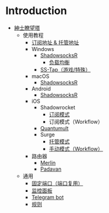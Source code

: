# Introduction

* [紳士瞭望塔](https://github.com/ZBrettonYe/hentiadocs/tree/32c329db080add58c68bcedcab69f75469610a3b/docs/README.md)
  * 使用教程
    * [订阅地址 & 托管地址](https://github.com/ZBrettonYe/hentiadocs/tree/32c329db080add58c68bcedcab69f75469610a3b/docs/shi-yong-jiao-cheng/shi-yong-shou-ce.md)
    * Windows
      * [ShadowsocksR](https://github.com/ZBrettonYe/hentiadocs/tree/32c329db080add58c68bcedcab69f75469610a3b/docs/shi-yong-jiao-cheng/windows/untitled/README.md)
        * [负载均衡](https://github.com/ZBrettonYe/hentiadocs/tree/32c329db080add58c68bcedcab69f75469610a3b/docs/shi-yong-jiao-cheng/windows/untitled/fu-zai-jun-heng-ip-cuo-luan.md)
      * [SS-Tap（游戏/特殊）](https://github.com/ZBrettonYe/hentiadocs/tree/32c329db080add58c68bcedcab69f75469610a3b/docs/shi-yong-jiao-cheng/windows/sstap-you-xi-te-shu.md)
    * macOS
      * [ShadowsocksR]()
    * Android
      * [ShadowsocksR]()
    * iOS
      * Shadowrocket
        * [订阅模式]()
        * 订阅模式（Workflow）
      * [Quantumult]()
      * Surge
        * [托管模式]()
        * [手动模式（Workflow）]()
    * 路由器
      * [Merlin]()
      * [Padavan]()
  * 通用
    * [固定端口（端口复用）]()
    * [监控面板]()
    * [Telegram bot]()
    * [规则]()

